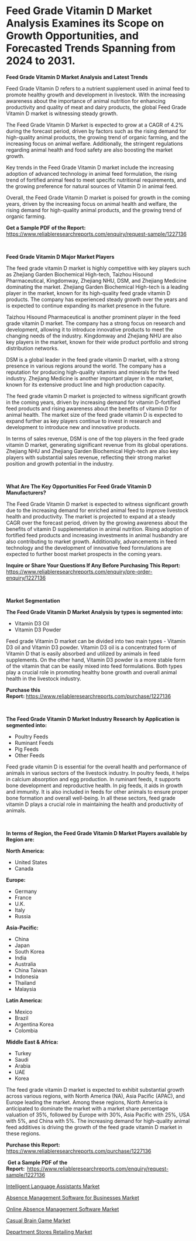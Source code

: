 <p><h1>Feed Grade Vitamin D Market Analysis Examines its Scope on Growth Opportunities, and Forecasted Trends Spanning from 2024 to 2031.</h1></p><p><strong>Feed Grade Vitamin D Market Analysis and Latest Trends</strong></p>
<p><p>Feed Grade Vitamin D refers to a nutrient supplement used in animal feed to promote healthy growth and development in livestock. With the increasing awareness about the importance of animal nutrition for enhancing productivity and quality of meat and dairy products, the global Feed Grade Vitamin D market is witnessing steady growth. </p><p>The Feed Grade Vitamin D Market is expected to grow at a CAGR of 4.2% during the forecast period, driven by factors such as the rising demand for high-quality animal products, the growing trend of organic farming, and the increasing focus on animal welfare. Additionally, the stringent regulations regarding animal health and food safety are also boosting the market growth.</p><p>Key trends in the Feed Grade Vitamin D market include the increasing adoption of advanced technology in animal feed formulation, the rising trend of fortified animal feed to meet specific nutritional requirements, and the growing preference for natural sources of Vitamin D in animal feed.</p><p>Overall, the Feed Grade Vitamin D market is poised for growth in the coming years, driven by the increasing focus on animal health and welfare, the rising demand for high-quality animal products, and the growing trend of organic farming.</p></p>
<p><strong>Get a Sample PDF of the Report:&nbsp;</strong> <a href="https://www.reliableresearchreports.com/enquiry/request-sample/1227136">https://www.reliableresearchreports.com/enquiry/request-sample/1227136</a></p>
<p>&nbsp;</p>
<p><strong>Feed Grade Vitamin D Major Market Players</strong></p>
<p><p>The feed grade vitamin D market is highly competitive with key players such as Zhejiang Garden Biochemical High-tech, Taizhou Hisound Pharmaceutical, Kingdomway, Zhejiang NHU, DSM, and Zhejiang Medicine dominating the market. Zhejiang Garden Biochemical High-tech is a leading player in the market, known for its high-quality feed grade vitamin D products. The company has experienced steady growth over the years and is expected to continue expanding its market presence in the future.</p><p>Taizhou Hisound Pharmaceutical is another prominent player in the feed grade vitamin D market. The company has a strong focus on research and development, allowing it to introduce innovative products to meet the changing needs of the industry. Kingdomway and Zhejiang NHU are also key players in the market, known for their wide product portfolio and strong distribution networks.</p><p>DSM is a global leader in the feed grade vitamin D market, with a strong presence in various regions around the world. The company has a reputation for producing high-quality vitamins and minerals for the feed industry. Zhejiang Medicine is another important player in the market, known for its extensive product line and high production capacity.</p><p>The feed grade vitamin D market is projected to witness significant growth in the coming years, driven by increasing demand for vitamin D-fortified feed products and rising awareness about the benefits of vitamin D for animal health. The market size of the feed grade vitamin D is expected to expand further as key players continue to invest in research and development to introduce new and innovative products.</p><p>In terms of sales revenue, DSM is one of the top players in the feed grade vitamin D market, generating significant revenue from its global operations. Zhejiang NHU and Zhejiang Garden Biochemical High-tech are also key players with substantial sales revenue, reflecting their strong market position and growth potential in the industry.</p></p>
<p>&nbsp;</p>
<p><strong>What Are The Key Opportunities For Feed Grade Vitamin D Manufacturers?</strong></p>
<p><p>The Feed Grade Vitamin D market is expected to witness significant growth due to the increasing demand for enriched animal feed to improve livestock health and productivity. The market is projected to expand at a steady CAGR over the forecast period, driven by the growing awareness about the benefits of vitamin D supplementation in animal nutrition. Rising adoption of fortified feed products and increasing investments in animal husbandry are also contributing to market growth. Additionally, advancements in feed technology and the development of innovative feed formulations are expected to further boost market prospects in the coming years.</p></p>
<p><strong>Inquire or Share Your Questions If Any Before Purchasing This Report:</strong> <a href="https://www.reliableresearchreports.com/enquiry/pre-order-enquiry/1227136">https://www.reliableresearchreports.com/enquiry/pre-order-enquiry/1227136</a></p>
<p>&nbsp;</p>
<p><strong>Market Segmentation</strong></p>
<p><strong>The Feed Grade Vitamin D Market Analysis by types is segmented into:</strong></p>
<p><ul><li>Vitamin D3 Oil</li><li>Vitamin D3 Powder</li></ul></p>
<p><p>Feed grade Vitamin D market can be divided into two main types - Vitamin D3 oil and Vitamin D3 powder. Vitamin D3 oil is a concentrated form of Vitamin D that is easily absorbed and utilized by animals in feed supplements. On the other hand, Vitamin D3 powder is a more stable form of the vitamin that can be easily mixed into feed formulations. Both types play a crucial role in promoting healthy bone growth and overall animal health in the livestock industry.</p></p>
<p><strong>Purchase this Report:&nbsp;</strong><a href="https://www.reliableresearchreports.com/purchase/1227136">https://www.reliableresearchreports.com/purchase/1227136</a></p>
<p>&nbsp;</p>
<p><strong>The Feed Grade Vitamin D Market Industry Research by Application is segmented into:</strong></p>
<p><ul><li>Poultry Feeds</li><li>Ruminant Feeds</li><li>Pig Feeds</li><li>Other Feeds</li></ul></p>
<p><p>Feed grade vitamin D is essential for the overall health and performance of animals in various sectors of the livestock industry. In poultry feeds, it helps in calcium absorption and egg production. In ruminant feeds, it supports bone development and reproductive health. In pig feeds, it aids in growth and immunity. It is also included in feeds for other animals to ensure proper bone formation and overall well-being. In all these sectors, feed grade vitamin D plays a crucial role in maintaining the health and productivity of animals.</p></p>
<p>&nbsp;</p>
<p><strong>In terms of Region, the Feed Grade Vitamin D Market Players available by Region are:</strong></p>
<p>
    <p> <strong> North America: </strong>
        <ul>
            <li>United States</li>
            <li>Canada</li>
        </ul>
        </p> 
    <p> <strong> Europe: </strong>
        <ul>
            <li>Germany</li>
            <li>France</li>
            <li>U.K.</li>
            <li>Italy</li>
            <li>Russia</li>
        </ul>
        </p> 
    <p> <strong> Asia-Pacific: </strong>
        <ul>
            <li>China</li>
            <li>Japan</li>
            <li>South Korea</li>
            <li>India</li>
            <li>Australia</li>
            <li>China Taiwan</li>
            <li>Indonesia</li>
            <li>Thailand</li>
            <li>Malaysia</li>
        </ul>
        </p> 
    <p> <strong> Latin America: </strong>
        <ul>
            <li>Mexico</li>
            <li>Brazil</li>
            <li>Argentina Korea</li>
            <li>Colombia</li>
        </ul>
        </p> 
    <p> <strong> Middle East & Africa: </strong>
        <ul>
            <li>Turkey</li>
            <li>Saudi</li>
            <li>Arabia</li>
            <li>UAE</li>
            <li>Korea</li>
        </ul>
    </p>
    </p>
<p><p>The feed grade vitamin D market is expected to exhibit substantial growth across various regions, with North America (NA), Asia Pacific (APAC), and Europe leading the market. Among these regions, North America is anticipated to dominate the market with a market share percentage valuation of 35%, followed by Europe with 30%, Asia Pacific with 25%, USA with 5%, and China with 5%. The increasing demand for high-quality animal feed additives is driving the growth of the feed grade vitamin D market in these regions.</p></p>
<p><strong>Purchase this Report: </strong><a href="https://www.reliableresearchreports.com/purchase/1227136">https://www.reliableresearchreports.com/purchase/1227136</a></p>
<p>&nbsp;<strong>Get a Sample PDF of the Report:&nbsp;&nbsp;</strong><a href="https://www.reliableresearchreports.com/enquiry/request-sample/1227136">https://www.reliableresearchreports.com/enquiry/request-sample/1227136</a></p>
<p><strong></strong></p>
<p><p><a href="https://medium.com/@aliyastokes45656/intelligent-language-assistants-market-share-evolution-and-market-growth-trends-2024-2031-696669f9c8b7">Intelligent Language Assistants Market</a></p><p><a href="https://medium.com/@chiragreportprime3/absence-management-software-for-businesses-market-size-cagr-trends-2024-2030-736ba3796eff">Absence Management Software for Businesses Market</a></p><p><a href="https://medium.com/@chiragreportprime3/online-absence-management-software-market-comprehensive-assessment-by-type-application-and-0c9097f4d203">Online Absence Management Software Market</a></p><p><a href="https://medium.com/@aliyastokes45656/casual-brain-game-market-size-reveals-the-best-marketing-channels-in-global-industry-5937be2c605f">Casual Brain Game Market</a></p><p><a href="https://medium.com/@arelystamm545/department-stores-retailing-market-insights-into-market-cagr-market-trends-and-growth-strategies-a10562c9e155">Department Stores Retailing Market</a></p></p>